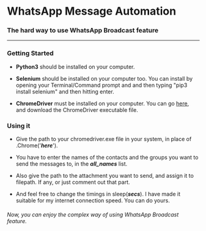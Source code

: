 # WhatsApp Message Automation
### The hard way to use WhatsApp Broadcast feature
---
### Getting Started
  * __Python3__ should be installed on your computer.
  
  * __Selenium__ should be installed on your computer too.
    You can install by opening your Terminal/Command prompt and and then typing "pip3 install selenium" 
    and then hitting enter.

  * __ChromeDriver__ must be installed on your computer. You can go [here](https://chromedriver.chromium.org/downloads), 
and download the ChromeDriver executable file.


### Using it 
  * Give the path to your chromedriver.exe file in your system, in place of .Chrome('***here***').

  * You have to enter the names of the contacts and the groups you want to send the messages to,
  in the ***all_names*** list.

  * Also give the path to the attachment you want to send, and assign it to filepath. If any, or just 
  comment out that part.
  
  * And feel free to change the timings in sleep(***secs***). I have made it suitable for my internet 
  connection speed. You can do yours.

###### Now, you can enjoy the complex way of using WhatsApp Broadcast feature.

